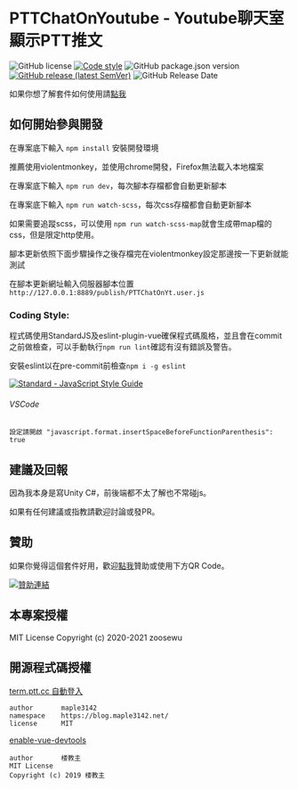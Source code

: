 PTTChatOnYoutube - Youtube聊天室顯示PTT推文
========================================
![GitHub license](https://img.shields.io/github/license/zoosewu/pttchatonyoutube) [![Code style](https://img.shields.io/badge/code_style-standard-brightgreen.svg)](https://standardjs.com) ![GitHub package.json version](https://img.shields.io/github/package-json/v/zoosewu/pttchatonyoutube?style=plastic) [![GitHub release (latest SemVer)](https://img.shields.io/github/v/release/zoosewu/pttchatonyoutube?sort=semver)](https://greasyfork.org/zh-TW/scripts/418469-pttchatonyoutube) ![GitHub Release Date](https://img.shields.io/github/release-date/zoosewu/pttchatonyoutube)

如果你想了解套件如何使用請[點我](https://github.com/zoosewu/PTTChatOnYoutube/tree/master/homepage)

## 如何開始參與開發

在專案底下輸入 ```npm install``` 安裝開發環境

推薦使用violentmonkey，並使用chrome開發，Firefox無法載入本地檔案

在專案底下輸入 ```npm run dev```，每次腳本存檔都會自動更新腳本

在專案底下輸入 ```npm run watch-scss```，每次css存檔都會自動更新腳本

如果需要追蹤scss，可以使用 ```npm run watch-scss-map```就會生成帶map檔的css，但是限定http使用。

腳本更新依照下面步驟操作之後存檔完在violentmonkey設定那邊按一下更新就能測試

在腳本更新網址輸入伺服器腳本位置```http://127.0.0.1:8889/publish/PTTChatOnYt.user.js```

### Coding Style:

程式碼使用StandardJS及eslint-plugin-vue確保程式碼風格，並且會在commit之前做檢查，可以手動執行```npm run lint```確認有沒有錯誤及警告。

安裝eslint以在pre-commit前檢查```npm i -g eslint```

[![Standard - JavaScript Style Guide](https://cdn.rawgit.com/standard/standard/master/badge.svg)](https://github.com/standard/standard)

###### VSCode
```設定請開啟 "javascript.format.insertSpaceBeforeFunctionParenthesis": true```

## 建議及回報

因為我本身是寫Unity C#，前後端都不太了解也不常碰js。

如果有任何建議或指教請歡迎討論或發PR。

## 贊助

如果你覺得這個套件好用，歡迎[點我](https://qr.opay.tw/eZHf2)贊助或使用下方QR Code。

[![](https://payment.opay.tw/Upload/Broadcaster/2303549/QRcode/QRCode_C65AA1C8A89CB53AF4D93286E44468BF.png "贊助連結")](https://qr.opay.tw/eZHf2)

## 本專案授權

MIT License
Copyright (c) 2020-2021 zoosewu

## 開源程式碼授權
[term.ptt.cc 自動登入](https://openuserjs.org/scripts/maple3142/term.ptt.cc_%E8%87%AA%E5%8B%95%E7%99%BB%E5%85%A5)
```
author       maple3142
namespace    https://blog.maple3142.net/
license      MIT
```
[enable-vue-devtools](https://github.com/52cik/enable-vue-devtools)
```
author       楼教主
MIT License
Copyright (c) 2019 楼教主
```
